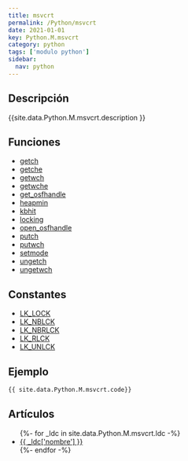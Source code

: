 ```yaml
---
title: msvcrt
permalink: /Python/msvcrt
date: 2021-01-01
key: Python.M.msvcrt
category: python
tags: ['modulo python']
sidebar: 
  nav: python
---
```


## Descripción
{{site.data.Python.M.msvcrt.description }}

## Funciones
* [getch](/Python/msvcrt/getch/)
* [getche](/Python/msvcrt/getche/)
* [getwch](/Python/msvcrt/getwch/)
* [getwche](/Python/msvcrt/getwche/)
* [get_osfhandle](/Python/msvcrt/get_osfhandle/)
* [heapmin](/Python/msvcrt/heapmin/)
* [kbhit](/Python/msvcrt/kbhit/)
* [locking](/Python/msvcrt/locking/)
* [open_osfhandle](/Python/msvcrt/open_osfhandle/)
* [putch](/Python/msvcrt/putch/)
* [putwch](/Python/msvcrt/putwch/)
* [setmode](/Python/msvcrt/setmode/)
* [ungetch](/Python/msvcrt/ungetch/)
* [ungetwch](/Python/msvcrt/ungetwch/)

## Constantes
* [LK_LOCK](/Python/msvcrt/LK_LOCK/)
* [LK_NBLCK](/Python/msvcrt/LK_NBLCK/)
* [LK_NBRLCK](/Python/msvcrt/LK_NBRLCK/)
* [LK_RLCK](/Python/msvcrt/LK_RLCK/)
* [LK_UNLCK](/Python/msvcrt/LK_UNLCK/)

## Ejemplo
~~~python
{{ site.data.Python.M.msvcrt.code}}
~~~

## Artículos
<ul>
{%- for _ldc in site.data.Python.M.msvcrt.ldc -%}
   <li>
       <a href="{{_ldc['url'] }}">{{ _ldc['nombre'] }}</a>
   </li>
{%- endfor -%}
</ul>
